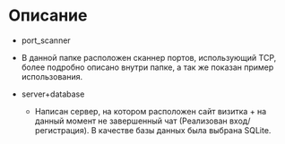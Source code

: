 # Описание

- port_scanner 
 - В данной папке расположен сканнер портов, использующий TCP, более подробно описано внутри папке, а так же показан пример использования.

- server+database
    - Написан сервер, на котором расположен сайт визитка + на данный момент не завершенный чат (Реализован вход/регистрация). В качестве базы данных была выбрана SQLite.
